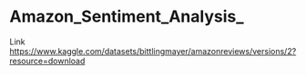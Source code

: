 # Amazon_Sentiment_Analysis_
Link 
https://www.kaggle.com/datasets/bittlingmayer/amazonreviews/versions/2?resource=download
